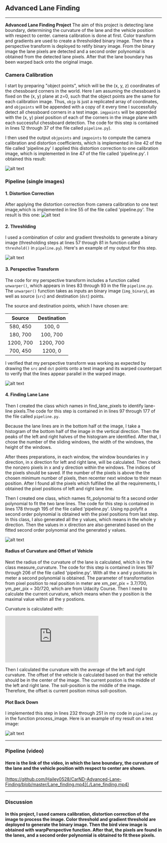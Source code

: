 ## Advanced Lane Finding
---

**Advanced Lane Finding Project**
The aim of this project is detecting lane boundary, determining the curvature of the lane and the vehicle position with respect to center. camera calibration is done at first. Color transform and gradients are used to create a thresholded binary image. Then the a perspective transform is deployed to retify binary image. From the binary image the lane pixels are detected and a second order polynomial is obtained from the detected lane pixels. After that the lane boundary has been warped back onto the original image.

[//]: # (Image References)

[image1]: ./output_images/undistortion_chessboard.jpg "undistort_chessboard"
[image2]: ./output_images/undistortion_testImage.jpg "undistortion_testImage"
[image3]: ./output_images/image_binary.jpg "image_binary"
[image4]: ./output_images/warped.jpg "warped"
[image5]: ./output_images/Finding_Lane_Pixels.jpg "Finding_Lane_Pixels"
[image6]: ./output_images/result.jpg "result"
[video1]: ./Lane_Finding.mp4 "Video"


### Camera Calibration

I start by preparing "object points", which will be the (x, y, z) coordinates of the chessboard corners in the world. Here I am assuming the chessboard is fixed on the (x, y) plane at z=0, such that the object points are the same for each calibration image.  Thus, `objp` is just a replicated array of coordinates, and `objpoints` will be appended with a copy of it every time I successfully detect all chessboard corners in a test image.  `imgpoints` will be appended with the (x, y) pixel position of each of the corners in the image plane with each successful chessboard detection. The code for this step is contained in lines 12 through 37 of the file called `pipeline.py`).  

I then used the output `objpoints` and `imgpoints` to compute the camera calibration and distortion coefficients, which is implemented in line 42 of the file called 'pipeline.py'  I applied this distortion correction to one calibration image, which is implemented in line 47 of the file called 'pipeline.py'. I obtained this result: 

![alt text][image1]

### Pipeline (single images)

#### 1. Distortion Correction

After applying the distortion correction from camera calibration to one test image,which is implemented in line 55 of the file called 'pipeline.py'. The result is this one:
![alt text][image2]

#### 2. Threshlding

I used a combination of color and gradient thresholds to generate a binary image (thresholding steps at lines 57 through 81 in function called `threshold()` in `pipeline.py`).  Here's an example of my output for this step.  

![alt text][image3]

#### 3. Perspective Transform

The code for my perspective transform includes a function called `unwarper()`, which appears in lines 83 through 93 in the file `pipeline.py`. The `unwarper()` function takes as inputs an binary image (`img_binary`), as well as source (`src`) and destination (`dst`) points. 

The source and destination points, which I have chosen are:

| Source        | Destination   | 
|:-------------:|:-------------:| 
| 580, 450      | 100, 0        | 
| 180, 700      | 100, 700      |
| 1200, 700     | 1200, 700      |
| 700, 450      | 1200, 0        |

I verified that my perspective transform was working as expected by drawing the `src` and `dst` points onto a test image and its warped counterpart to verify that the lines appear parallel in the warped image.

![alt text][image4]

#### 4. Finding Lane Lane
Then I created the class which names in find_lane_pixels to identify lane-line pixels.The code for this step is contained in in lines 97 through 177 of the file called `pipeline.py`. 

Because the lane lines are in the bottom half ot the image, I take a histogram of the bottom half of the image in the vertical direction. Then the peaks of the left and right halves of the histogram are identified. After that, I chose the number of the sliding windows, the width of the windows, the height of the windows.

After thees preparations, in each window, the window boundaries in y direction, in x direction for left and right lane, will be calculated. Then check the nonzero pixels in x and y direction within the windows. The indices of the pixels should be saved. If the number of the pixels is above the the chosen minimum number of pixels, then recenter next window to their mean position. After I found all the pixels which fulfilled the all the requirements, I obtained the pixel positions of left and right lane line.

Then I created one class, which names fit_polynomial to fit a second order polynomial to fit the two lane lines. The code for this step is contained in lines 178 through 195 of the file called 'pipeline.py'. Using np.polyfit a second order polynomial is obtained with the pixel positions from last step. In this class, I also generated all the y values, which means in the whole y direction. Then the values in x direction are also generated based on the fitted second order polynomial and the generated y values.

![alt text][image5]

#### Radius of Curvature and Offset of Vehicle

Next the radius of the curvature of the lane is calculated, which is in the class measure_curvature. The code for this step is contained in lines 197 through 206 of the file called 'pipeline.py'. With all the x and y positions in meter a second polynomial is obtained. The parameter of transformation from pixel position to real position in meter are xm_per_pix = 3.7/700, ym_per_pix = 30/720, which are from Udacity Course. Then I need to calculate the current curvature, which means when the y position is  the maximal value within all the y postions.

Curvature is calculated with:

![first equation](https://latex.codecogs.com/gif.latex?R_%7Bcurve%7D%20%3D%20%5Cfrac%7B%281&plus;%28%5Cfrac%7B%5Cpartial%20x%20%7D%7B%5Cpartial%20y%7D%29%5E%7B2%7D%29%29%5E%7B%5Cfrac%7B3%7D%7B2%7D%7D%7D%7B%5Cleft%20%7C%20%5Cfrac%7B%5Cpartial%5E2%20x%7D%7B%5Cpartial%20y%5E2%7D%5Cright%20%7C%7D)

Then I calculated the curvature with the average of the left and right curvature.
The offset of the vehicle is calculated based on that the vehicle should be in the center of the image. The current postion is the middle of the left and right lane. The soll-position is the middle of the image. Therefore, the offset is current position minus soll-position.

#### Plot Back Down

I implemented this step in lines 232 through 251 in my code in `pipeline.py` in the function process_image.  Here is an example of my result on a test image:

![alt text][image6]

---

### Pipeline (video)

#### Here is the link of the video, in which the lane boundary, the curvature of the lane and the vehicle position with respect to center are shown.

 [https://github.com/Hailey0528/CarND-Advanced-Lane-Finding/blob/master/Lane_finding.mp4](./Lane_finding.mp4)

---

### Discussion

#### In this project, I used camera calibration, distortion correction of the image to process the image. Color threshold and gradient threshold are deployed to generate the binary image. Then the bird view image is obtained with warpPerspective function. After that, the pixels are found in the lanes, and a second order polynomial is obtained to fit these pixels. 

